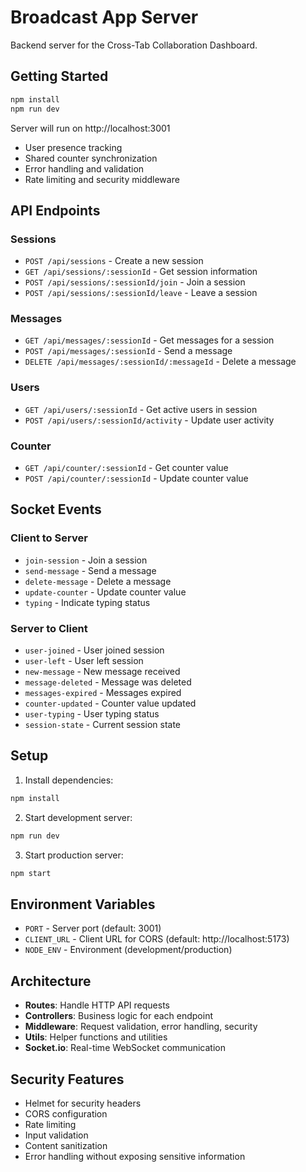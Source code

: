 # Broadcast App Server

Backend server for the Cross-Tab Collaboration Dashboard.

## Getting Started

```bash
npm install
npm run dev
```

Server will run on http://localhost:3001
- User presence tracking
- Shared counter synchronization
- Error handling and validation
- Rate limiting and security middleware

## API Endpoints

### Sessions

- `POST /api/sessions` - Create a new session
- `GET /api/sessions/:sessionId` - Get session information
- `POST /api/sessions/:sessionId/join` - Join a session
- `POST /api/sessions/:sessionId/leave` - Leave a session

### Messages

- `GET /api/messages/:sessionId` - Get messages for a session
- `POST /api/messages/:sessionId` - Send a message
- `DELETE /api/messages/:sessionId/:messageId` - Delete a message

### Users

- `GET /api/users/:sessionId` - Get active users in session
- `POST /api/users/:sessionId/activity` - Update user activity

### Counter

- `GET /api/counter/:sessionId` - Get counter value
- `POST /api/counter/:sessionId` - Update counter value

## Socket Events

### Client to Server

- `join-session` - Join a session
- `send-message` - Send a message
- `delete-message` - Delete a message
- `update-counter` - Update counter value
- `typing` - Indicate typing status

### Server to Client

- `user-joined` - User joined session
- `user-left` - User left session
- `new-message` - New message received
- `message-deleted` - Message was deleted
- `messages-expired` - Messages expired
- `counter-updated` - Counter value updated
- `user-typing` - User typing status
- `session-state` - Current session state

## Setup

1. Install dependencies:

```bash
npm install
```

2. Start development server:

```bash
npm run dev
```

3. Start production server:

```bash
npm start
```

## Environment Variables

- `PORT` - Server port (default: 3001)
- `CLIENT_URL` - Client URL for CORS (default: http://localhost:5173)
- `NODE_ENV` - Environment (development/production)

## Architecture

- **Routes**: Handle HTTP API requests
- **Controllers**: Business logic for each endpoint
- **Middleware**: Request validation, error handling, security
- **Utils**: Helper functions and utilities
- **Socket.io**: Real-time WebSocket communication

## Security Features

- Helmet for security headers
- CORS configuration
- Rate limiting
- Input validation
- Content sanitization
- Error handling without exposing sensitive information
